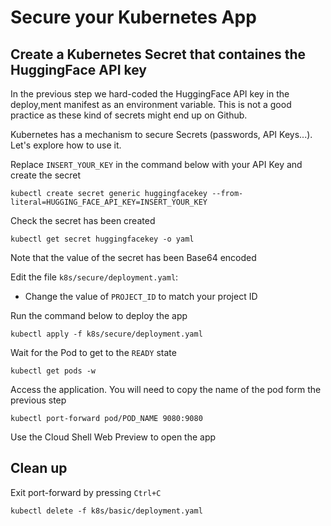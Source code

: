 # Secure your Kubernetes App

## Create a Kubernetes Secret that containes the HuggingFace API key

In the previous step we hard-coded the HuggingFace API key in the deploy,ment manifest as an environment variable. This is not a good practice as these kind of secrets might end up on Github.

Kubernetes has a mechanism to secure Secrets (passwords, API Keys...). Let's explore how to use it.

Replace `INSERT_YOUR_KEY` in the command below with your API Key and create the secret

```
kubectl create secret generic huggingfacekey --from-literal=HUGGING_FACE_API_KEY=INSERT_YOUR_KEY
```

Check the secret has been created

```
kubectl get secret huggingfacekey -o yaml
```

Note that the value of the secret has been Base64 encoded

Edit the file `k8s/secure/deployment.yaml`:

- Change the value of `PROJECT_ID` to match your project ID

Run the command below to deploy the app

```
kubectl apply -f k8s/secure/deployment.yaml
```

Wait for the Pod to get to the `READY` state

```
kubectl get pods -w
```

Access the application. You will need to copy the name of the pod form the previous step

```
kubectl port-forward pod/POD_NAME 9080:9080
```

Use the Cloud Shell Web Preview to open the app

## Clean up

Exit port-forward by pressing `Ctrl+C`

```
kubectl delete -f k8s/basic/deployment.yaml
```
